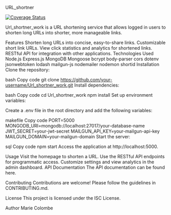 URL_shortner

[![Coverage Status](https://coveralls.io/repos/github/IgihozoColombe/URL-Shortener/badge.svg?branch=master)](https://coveralls.io/github/IgihozoColombe/URL-Shortener?branch=master)


Url_shortner_work is a URL shortening service that allows logged in users to shorten long URLs into shorter, more manageable links.

Features
Shorten long URLs into concise, easy-to-share links.
Customizable short link URLs.
View click statistics and analytics for shortened links.
RESTful API for integration with other applications.
Technologies Used
Node.js
Express.js
MongoDB
Mongoose
bcrypt
body-parser
cors
dotenv
jsonwebtoken
lodash
mailgun-js
nodemailer
nodemon
shortid
Installation
Clone the repository:

bash
Copy code
git clone https://github.com/your-username/Url_shortner_work.git
Install dependencies:

bash
Copy code
cd Url_shortner_work
npm install
Set up environment variables:

Create a .env file in the root directory and add the following variables:

makefile
Copy code
PORT=5000
MONGODB_URI=mongodb://localhost:27017/your-database-name
JWT_SECRET=your-jwt-secret
MAILGUN_API_KEY=your-mailgun-api-key
MAILGUN_DOMAIN=your-mailgun-domain
Start the server:

sql
Copy code
npm start
Access the application at http://localhost:5000.

Usage
Visit the homepage to shorten a URL.
Use the RESTful API endpoints for programmatic access.
Customize settings and view analytics in the admin dashboard.
API Documentation
The API documentation can be found here.

Contributing
Contributions are welcome! Please follow the guidelines in CONTRIBUTING.md.

License
This project is licensed under the ISC License.

Author
Marie Colombe

